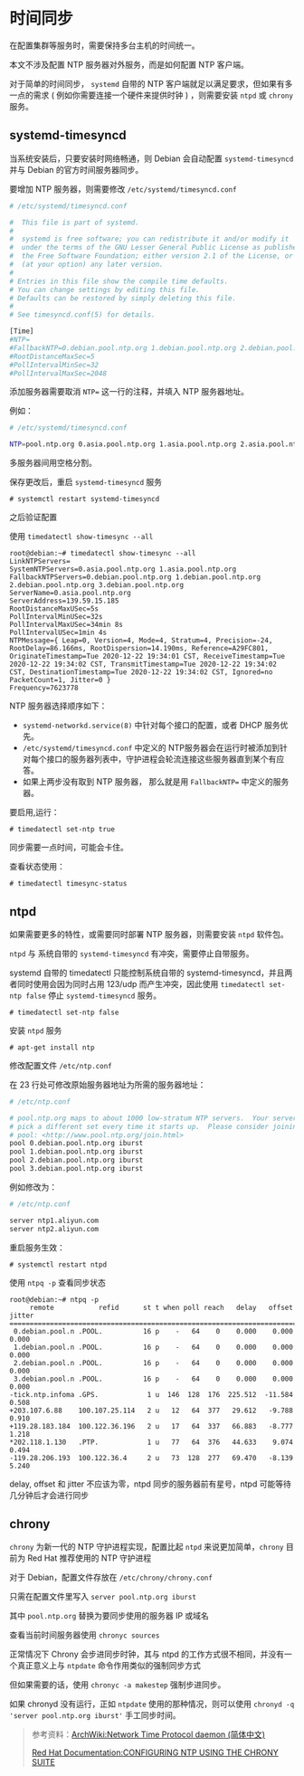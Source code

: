 # 时间同步

在配置集群等服务时，需要保持多台主机的时间统一。

本文不涉及配置 NTP 服务器对外服务，而是如何配置 NTP 客户端。

对于简单的时间同步， `systemd` 自带的 NTP 客户端就足以满足要求，但如果有多一点的需求 ( 例如你需要连接一个硬件来提供时钟 ) ，则需要安装 `ntpd` 或 `chrony` 服务。

## systemd-timesyncd

当系统安装后，只要安装时网络畅通，则 Debian 会自动配置 `systemd-timesyncd` 并与 Debian 的官方时间服务器同步。

要增加 NTP 服务器，则需要修改 `/etc/systemd/timesyncd.conf`

```bash
# /etc/systemd/timesyncd.conf

#  This file is part of systemd.
#
#  systemd is free software; you can redistribute it and/or modify it
#  under the terms of the GNU Lesser General Public License as published by
#  the Free Software Foundation; either version 2.1 of the License, or
#  (at your option) any later version.
#
# Entries in this file show the compile time defaults.
# You can change settings by editing this file.
# Defaults can be restored by simply deleting this file.
#
# See timesyncd.conf(5) for details.

[Time]
#NTP=
#FallbackNTP=0.debian.pool.ntp.org 1.debian.pool.ntp.org 2.debian.pool.ntp.org 3.debian.pool.ntp.org
#RootDistanceMaxSec=5
#PollIntervalMinSec=32
#PollIntervalMaxSec=2048
```

添加服务器需要取消 `NTP=` 这一行的注释，并填入 NTP 服务器地址。

例如：

```bash
# /etc/systemd/timesyncd.conf

NTP=pool.ntp.org 0.asia.pool.ntp.org 1.asia.pool.ntp.org 2.asia.pool.ntp.org
```

多服务器间用空格分割。

保存更改后，重启 `systemd-timesyncd` 服务

```console
# systemctl restart systemd-timesyncd
```

之后验证配置

使用 `timedatectl show-timesync --all`

```console
root@debian:~# timedatectl show-timesync --all
LinkNTPServers=
SystemNTPServers=0.asia.pool.ntp.org 1.asia.pool.ntp.org
FallbackNTPServers=0.debian.pool.ntp.org 1.debian.pool.ntp.org 2.debian.pool.ntp.org 3.debian.pool.ntp.org
ServerName=0.asia.pool.ntp.org
ServerAddress=139.59.15.185
RootDistanceMaxUSec=5s
PollIntervalMinUSec=32s
PollIntervalMaxUSec=34min 8s
PollIntervalUSec=1min 4s
NTPMessage={ Leap=0, Version=4, Mode=4, Stratum=4, Precision=-24, RootDelay=86.166ms, RootDispersion=14.190ms, Reference=A29FC801, OriginateTimestamp=Tue 2020-12-22 19:34:01 CST, ReceiveTimestamp=Tue 2020-12-22 19:34:02 CST, TransmitTimestamp=Tue 2020-12-22 19:34:02 CST, DestinationTimestamp=Tue 2020-12-22 19:34:02 CST, Ignored=no PacketCount=1, Jitter=0 }
Frequency=7623778
```

NTP 服务器选择顺序如下：

- `systemd-networkd.service(8)` 中针对每个接口的配置，或者 DHCP 服务优先。
- `/etc/systemd/timesyncd.conf` 中定义的 NTP服务器会在运行时被添加到针对每个接口的服务器列表中，守护进程会轮流连接这些服务器直到某个有应答。
- 如果上两步没有取到 NTP 服务器， 那么就是用 `FallbackNTP=` 中定义的服务器。

要启用,运行：

```console
# timedatectl set-ntp true
```

同步需要一点时间，可能会卡住。

查看状态使用：

```console
# timedatectl timesync-status
```

## ntpd

如果需要更多的特性，或需要同时部署 NTP 服务器，则需要安装 `ntpd` 软件包。

`ntpd` 与 系统自带的 `systemd-timesyncd` 有冲突，需要停止自带服务。

systemd 自带的 timedatectl 只能控制系统自带的 systemd-timesyncd，并且两者同时使用会因为同时占用 123/udp 而产生冲突，因此使用 `timedatectl set-ntp false` 停止 `systemd-timesyncd` 服务。

```console
# timedatectl set-ntp false
```

安装 `ntpd` 服务

```console
# apt-get install ntp
```

修改配置文件 `/etc/ntp.conf`

在 23 行处可修改原始服务器地址为所需的服务器地址：

```bash
# /etc/ntp.conf

# pool.ntp.org maps to about 1000 low-stratum NTP servers.  Your server will
# pick a different set every time it starts up.  Please consider joining the
# pool: <http://www.pool.ntp.org/join.html>
pool 0.debian.pool.ntp.org iburst
pool 1.debian.pool.ntp.org iburst
pool 2.debian.pool.ntp.org iburst
pool 3.debian.pool.ntp.org iburst
```

例如修改为：

```bash
# /etc/ntp.conf

server ntp1.aliyun.com
server ntp2.aliyun.com
```

重启服务生效：

```console
# systemctl restart ntpd
```

使用 `ntpq -p` 查看同步状态

```console
root@debian:~# ntpq -p
     remote           refid      st t when poll reach   delay   offset  jitter
==============================================================================
 0.debian.pool.n .POOL.          16 p    -   64    0    0.000    0.000   0.000
 1.debian.pool.n .POOL.          16 p    -   64    0    0.000    0.000   0.000
 2.debian.pool.n .POOL.          16 p    -   64    0    0.000    0.000   0.000
 3.debian.pool.n .POOL.          16 p    -   64    0    0.000    0.000   0.000
-tick.ntp.infoma .GPS.            1 u  146  128  176  225.512  -11.584   0.508
+203.107.6.88    100.107.25.114   2 u   12   64  377   29.612   -9.788   0.910
+119.28.183.184  100.122.36.196   2 u   17   64  337   66.883   -8.777   1.218
*202.118.1.130   .PTP.            1 u   77   64  376   44.633    9.074   0.494
-119.28.206.193  100.122.36.4     2 u   73  128  277   69.470   -8.139   5.240
```

delay, offset 和 jitter 不应该为零，ntpd 同步的服务器前有星号，ntpd 可能等待几分钟后才会进行同步

## chrony

`chrony` 为新一代的 NTP 守护进程实现，配置比起 `ntpd` 来说更加简单，`chrony` 目前为 Red Hat 推荐使用的 NTP 守护进程

对于 Debian，配置文件存放在 `/etc/chrony/chrony.conf`

只需在配置文件里写入 `server pool.ntp.org iburst`

其中 `pool.ntp.org` 替换为要同步使用的服务器 IP 或域名

查看当前时间服务器使用 `chronyc sources`

正常情况下 Chrony 会步进同步时钟，其与 ntpd 的工作方式很不相同，并没有一个真正意义上与 `ntpdate` 命令作用类似的强制同步方式

但如果需要的话，使用 `chronyc -a makestep` 强制步进同步。

如果 chronyd 没有运行，正如 `ntpdate` 使用的那种情况，则可以使用 `chronyd -q 'server pool.ntp.org iburst'` 手工同步时间。

> 参考资料：[ArchWiki:Network Time Protocol daemon (简体中文)](https://wiki.archlinux.org/index.php/Network_Time_Protocol_daemon_(%E7%AE%80%E4%BD%93%E4%B8%AD%E6%96%87))
>
> [Red Hat Documentation:CONFIGURING NTP USING THE CHRONY SUITE](https://access.redhat.com/documentation/en-us/red_hat_enterprise_linux/7/html/system_administrators_guide/ch-configuring_ntp_using_the_chrony_suite) 
